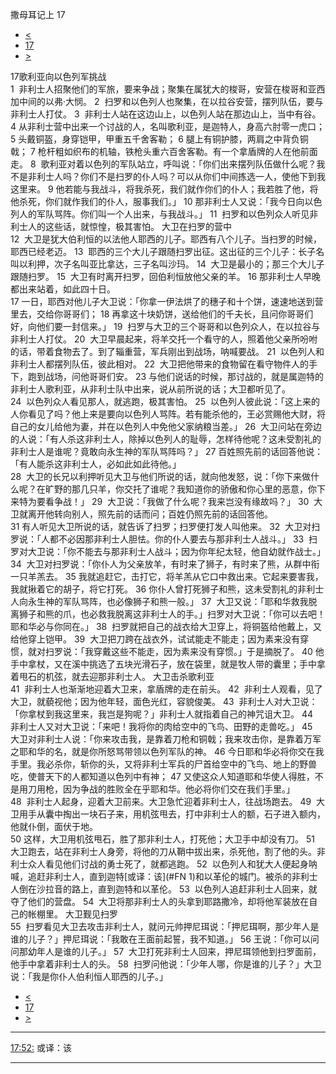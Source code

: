 ﻿





 撒母耳记上 17




* [<](bible/1SA16.md)
* [17](bible/1SA.md)
* [>](bible/1SA18.md)



 
17歌利亚向以色列军挑战  
1  非利士人招聚他们的军旅，要来争战；聚集在属犹大的梭哥，安营在梭哥和亚西加中间的以弗·大悯。 
2  扫罗和以色列人也聚集，在以拉谷安营，摆列队伍，要与非利士人打仗。 
3  非利士人站在这边山上，以色列人站在那边山上，当中有谷。 
4 从非利士营中出来一个讨战的人，名叫歌利亚，是迦特人，身高六肘零一虎口； 
5 头戴铜盔，身穿铠甲，甲重五千舍客勒； 
6 腿上有铜护膝，两肩之中背负铜戟； 
7 枪杆粗如织布的机轴，铁枪头重六百舍客勒。有一个拿盾牌的人在他前面走。 
8  歌利亚对着以色列的军队站立，呼叫说：「你们出来摆列队伍做什么呢？我不是非利士人吗？你们不是扫罗的仆人吗？可以从你们中间拣选一人，使他下到我这里来。 
9 他若能与我战斗，将我杀死，我们就作你们的仆人；我若胜了他，将他杀死，你们就作我们的仆人，服事我们。」 
10 那非利士人又说：「我今日向以色列人的军队骂阵。你们叫一个人出来，与我战斗。」 
11  扫罗和以色列众人听见非利士人的这些话，就惊惶，极其害怕。 大卫在扫罗的营中  
12  大卫是犹大伯利恒的以法他人耶西的儿子。耶西有八个儿子。当扫罗的时候，耶西已经老迈。 
13  耶西的三个大儿子跟随扫罗出征。这出征的三个儿子：长子名叫以利押，次子名叫亚比拿达，三子名叫沙玛。 
14  大卫是最小的；那三个大儿子跟随扫罗。 
15  大卫有时离开扫罗，回伯利恒放他父亲的羊。 
16 那非利士人早晚都出来站着，如此四十日。  
17 一日，耶西对他儿子大卫说：「你拿一伊法烘了的穗子和十个饼，速速地送到营里去，交给你哥哥们； 
18 再拿这十块奶饼，送给他们的千夫长，且问你哥哥们好，向他们要一封信来。」 
19  扫罗与大卫的三个哥哥和以色列众人，在以拉谷与非利士人打仗。 
20  大卫早晨起来，将羊交托一个看守的人，照着他父亲所吩咐的话，带着食物去了。到了辎重营，军兵刚出到战场，呐喊要战。 
21  以色列人和非利士人都摆列队伍，彼此相对。 
22  大卫把他带来的食物留在看守物件人的手下，跑到战场，问他哥哥们安。 
23 与他们说话的时候，那讨战的，就是属迦特的非利士人歌利亚，从非利士队中出来，说从前所说的话；大卫都听见了。  
24  以色列众人看见那人，就逃跑，极其害怕。 
25  以色列人彼此说：「这上来的人你看见了吗？他上来是要向以色列人骂阵。若有能杀他的，王必赏赐他大财，将自己的女儿给他为妻，并在以色列人中免他父家纳粮当差。」 
26  大卫问站在旁边的人说：「有人杀这非利士人，除掉以色列人的耻辱，怎样待他呢？这未受割礼的非利士人是谁呢？竟敢向永生神的军队骂阵吗？」 
27 百姓照先前的话回答他说：「有人能杀这非利士人，必如此如此待他。」  
28  大卫的长兄以利押听见大卫与他们所说的话，就向他发怒，说：「你下来做什么呢？在旷野的那几只羊，你交托了谁呢？我知道你的骄傲和你心里的恶意，你下来特为要看争战！」 
29  大卫说：「我做了什么呢？我来岂没有缘故吗？」 
30  大卫就离开他转向别人，照先前的话而问；百姓仍照先前的话回答他。  
31 有人听见大卫所说的话，就告诉了扫罗；扫罗便打发人叫他来。 
32  大卫对扫罗说：「人都不必因那非利士人胆怯。你的仆人要去与那非利士人战斗。」 
33  扫罗对大卫说：「你不能去与那非利士人战斗；因为你年纪太轻，他自幼就作战士。」 
34  大卫对扫罗说：「你仆人为父亲放羊，有时来了狮子，有时来了熊，从群中衔一只羊羔去。 
35 我就追赶它，击打它，将羊羔从它口中救出来。它起来要害我，我就揪着它的胡子，将它打死。 
36 你仆人曾打死狮子和熊，这未受割礼的非利士人向永生神的军队骂阵，也必像狮子和熊一般。」 
37  大卫又说：「耶和华救我脱离狮子和熊的爪，也必救我脱离这非利士人的手。」扫罗对大卫说：「你可以去吧！耶和华必与你同在。」 
38  扫罗就把自己的战衣给大卫穿上，将铜盔给他戴上，又给他穿上铠甲。 
39  大卫把刀跨在战衣外，试试能走不能走；因为素来没有穿惯，就对扫罗说：「我穿戴这些不能走，因为素来没有穿惯。」于是摘脱了。 
40 他手中拿杖，又在溪中挑选了五块光滑石子，放在袋里，就是牧人带的囊里；手中拿着甩石的机弦，就去迎那非利士人。 大卫击杀歌利亚  
41  非利士人也渐渐地迎着大卫来，拿盾牌的走在前头。 
42  非利士人观看，见了大卫，就藐视他；因为他年轻，面色光红，容貌俊美。 
43  非利士人对大卫说：「你拿杖到我这里来，我岂是狗呢？」非利士人就指着自己的神咒诅大卫。 
44  非利士人又对大卫说：「来吧！我将你的肉给空中的飞鸟、田野的走兽吃。」 
45  大卫对非利士人说：「你来攻击我，是靠着刀枪和铜戟；我来攻击你，是靠着万军之耶和华的名，就是你所怒骂带领以色列军队的神。 
46 今日耶和华必将你交在我手里。我必杀你，斩你的头，又将非利士军兵的尸首给空中的飞鸟、地上的野兽吃，使普天下的人都知道以色列中有神； 
47 又使这众人知道耶和华使人得胜，不是用刀用枪，因为争战的胜败全在乎耶和华。他必将你们交在我们手里。」  
48  非利士人起身，迎着大卫前来。大卫急忙迎着非利士人，往战场跑去。 
49  大卫用手从囊中掏出一块石子来，用机弦甩去，打中非利士人的额，石子进入额内，他就仆倒，面伏于地。  
50 这样，大卫用机弦甩石，胜了那非利士人，打死他；大卫手中却没有刀。 
51  大卫跑去，站在非利士人身旁，将他的刀从鞘中拔出来，杀死他，割了他的头。非利士众人看见他们讨战的勇士死了，就都逃跑。 
52  以色列人和犹大人便起身呐喊，追赶非利士人，直到迦特[或译：该](#FN
1)和以革伦的城门。被杀的非利士人倒在沙拉音的路上，直到迦特和以革伦。 
53  以色列人追赶非利士人回来，就夺了他们的营盘。 
54  大卫将那非利士人的头拿到耶路撒冷，却将他军装放在自己的帐棚里。 大卫觐见扫罗  
55  扫罗看见大卫去攻击非利士人，就问元帅押尼珥说：「押尼珥啊，那少年人是谁的儿子？」押尼珥说：「我敢在王面前起誓，我不知道。」 
56 王说：「你可以问问那幼年人是谁的儿子。」 
57  大卫打死非利士人回来，押尼珥领他到扫罗面前，他手中拿着非利士人的头。 
58  扫罗问他说：「少年人哪，你是谁的儿子？」大卫说：「我是你仆人伯利恒人耶西的儿子。」 
* [<](bible/1SA16.md)
* [17](bible/1SA.md)
* [>](bible/1SA18.md)





---


[17:52:](#V52)
或译：该




---









